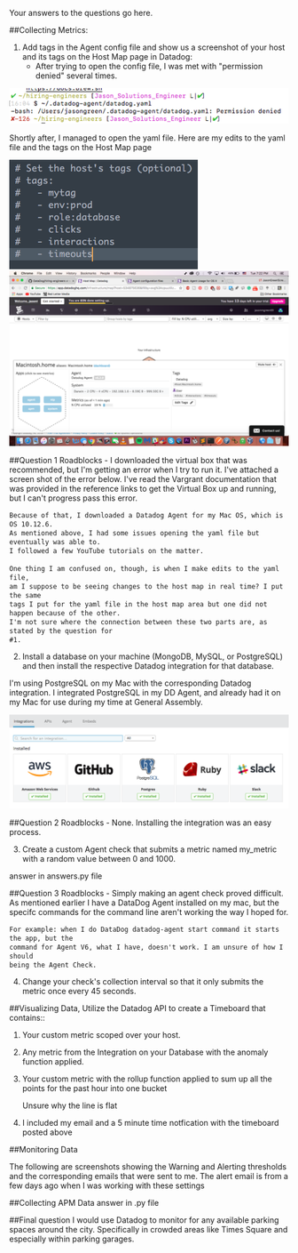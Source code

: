 Your answers to the questions go here.

##Collecting Metrics:


1. Add tags in the Agent config file and show us a screenshot of your host and its tags on the Host Map page in Datadog:
    * After trying to open the config file, I was met with "permission denied"
    several times. 


![yaml](screencaptures/datadog-yaml.png "Yaml Permission Denied")

Shortly after, I managed to open the yaml file.
Here are my edits to the yaml file and the tags on the Host Map page

![yaml tags](screencaptures/yamledit.png "Yaml Tags")
![host map tags](screencaptures/tags.png "Host Map tags")


##Question 1 Roadblocks - 
    I downloaded the virtual box that was recommended, but I'm getting 
    an error when I try to run it. I've attached a screen shot of the error below.
    I've read the Vargrant documentation that was provided in the reference links
    to get the Virtual Box up and running, but I can't progress pass this error.

    Because of that, I downloaded a Datadog Agent for my Mac OS, which is OS 10.12.6.
    As mentioned above, I had some issues opening the yaml file but eventually was able to.
    I followed a few YouTube tutorials on the matter.

    One thing I am confused on, though, is when I make edits to the yaml file,
    am I suppose to be seeing changes to the host map in real time? I put the same
    tags I put for the yaml file in the host map area but one did not happen because of the other.
    I'm not sure where the connection between these two parts are, as stated by the question for 
    #1. 



2.  Install a database on your machine (MongoDB, MySQL, or PostgreSQL) and then install the respective Datadog integration for that database.

I'm using PostgreSQL on my Mac with the corresponding Datadog integration.
I integrated PostgreSQL in my DD Agent, and already had it on my Mac for 
use during my time at General Assembly.

![postgresql integration](screencaptures/postgresql.png "PostgreSQL DD Integration")


##Question 2 Roadblocks - 
    None. Installing the integration was an easy process.

3. Create a custom Agent check that submits a metric named my_metric with a random value between 0 and 1000.

answer in answers.py file

##Question 3 Roadblocks -
    Simply making an agent check proved difficult. As mentioned earlier I have
    a DataDog Agent installed on my mac, but the specifc commands for the 
    command line aren't working the way I hoped for. 

    For example: when I do DataDog datadog-agent start command it starts the app, but the 
    command for Agent V6, what I have, doesn't work. I am unsure of how I should
    being the Agent Check.



4. Change your check's collection interval so that it only submits the metric once every 45 seconds.



##Visualizing Data, Utilize the Datadog API to create a Timeboard that contains::

1. Your custom metric scoped over your host.

2. Any metric from the Integration on your Database with the anomaly function applied.

3. Your custom metric with the rollup function applied to sum up all the points for the past hour into one bucket   
    
    Unsure why the line is flat

4. I included my email and a 5 minute time notfication with the timeboard
posted above

##Monitoring Data

The following are screenshots showing the Warning and Alerting thresholds
and the corresponding emails that were sent to me. The alert email is from
a few days ago when I was working with these settings


##Collecting APM Data
    answer in .py file

##Final question
    I would use Datadog to monitor for any available parking spaces
    around the city. Specifically in crowded areas like Times Square 
    and especially within parking garages.



